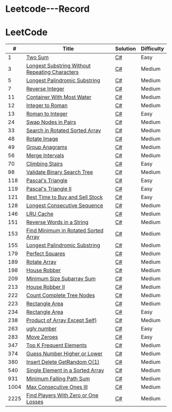 # Leetcode---Record






LeetCode
========


| # | Title | Solution | Difficulty |
|---| ----- | -------- | ---------- |
|1|[Two Sum](https://leetcode.com/problems/two-sum/) | [C#](https://github.com/kkbbg3107/Leetcode---Record/issues/1)|Easy|
|3|[Longest Substring Without Repeating Characters](https://leetcode.com/problems/longest-substring-without-repeating-characters/description/) | [C#](https://github.com/kkbbg3107/Leetcode---Record/issues/37)|Medium|
|5|[Longest Palindromic Substring](https://leetcode.com/problems/longest-palindromic-substring/) | [C#](https://github.com/kkbbg3107/Leetcode---Record/issues/40)|Medium|
|7|[Reverse Integer](https://leetcode.com/problems/climbing-stairs/description/) | [C#](https://github.com/kkbbg3107/Leetcode---Record/issues/2)|Medium|
|11|[Container With Most Water](https://leetcode.com/problems/container-with-most-water/description/) | [C#](https://github.com/kkbbg3107/Leetcode---Record/issues/35)|Medium|
|12|[Integer to Roman](https://leetcode.com/problems/integer-to-roman/) | [C#](https://github.com/kkbbg3107/Leetcode---Record/issues/34)|Medium|
|13|[Roman to Integer](https://leetcode.com/problems/roman-to-integer/) | [C#](https://github.com/kkbbg3107/Leetcode---Record/issues/39)|Easy|
|24|[Swap Nodes in Pairs](https://leetcode.com/problems/swap-nodes-in-pairs/description/) | [C#](https://github.com/kkbbg3107/Leetcode---Record/issues/24)|Medium|
|33|[Search in Rotated Sorted Array](https://leetcode.com/problems/search-in-rotated-sorted-array/description/) | [C#](https://github.com/kkbbg3107/Leetcode---Record/issues/43)|Medium|
|48|[Rotate Image](https://leetcode.com/problems/rotate-image/description/) | [C#](https://github.com/kkbbg3107/Leetcode---Record/issues/22)|Medium|
|49|[Group Anagrams](https://leetcode.com/problems/group-anagrams/description/) | [C#](https://github.com/kkbbg3107/Leetcode---Record/issues/29)|Medium|
|56|[Merge Intervals](https://leetcode.com/problems/merge-intervals/description/) | [C#](https://github.com/kkbbg3107/Leetcode---Record/issues/44)|Medium|
|70|[Climbing Stairs](https://leetcode.com/problems/two-sum/) | [C#](https://github.com/kkbbg3107/Leetcode---Record/issues/9)|Easy|
|98|[Validate Binary Search Tree](https://leetcode.com/problems/validate-binary-search-tree/) | [C#](https://github.com/kkbbg3107/Leetcode---Record/issues/18)|Medium|
|118|[Pascal's Triangle](https://leetcode.com/problems/pascals-triangle/solutions/) | [C#](https://github.com/kkbbg3107/Leetcode---Record/issues/10)|Easy|
|119|[Pascal's Triangle II](https://leetcode.com/problems/pascals-triangle-ii/description/) | [C#](https://github.com/kkbbg3107/Leetcode---Record/issues/11)|Easy|
|121|[Best Time to Buy and Sell Stock](https://leetcode.com/problems/best-time-to-buy-and-sell-stock/description/) | [C#](https://github.com/kkbbg3107/Leetcode---Record/issues/12)|Easy|
|128|[Longest Consecutive Sequence](https://leetcode.com/problems/longest-consecutive-sequence/description/) | [C#](https://github.com/kkbbg3107/Leetcode---Record/issues/33)|Medium|
|146|[LRU Cache](https://leetcode.com/problems/lru-cache/description/) | [C#](https://github.com/kkbbg3107/Leetcode---Record/issues/13)|Medium|
|151|[Reverse Words in a String](https://leetcode.com/problems/reverse-words-in-a-string/) | [C#](https://github.com/kkbbg3107/Leetcode---Record/issues/3)|Medium|
|153|[Find Minimum in Rotated Sorted Array](https://leetcode.com/problems/find-minimum-in-rotated-sorted-array/description/) | [C#](https://github.com/kkbbg3107/Leetcode---Record/issues/41)|Medium|
|155|[Longest Palindromic Substring](https://leetcode.com/problems/longest-palindromic-substring/) | [C#](https://github.com/kkbbg3107/Leetcode---Record/issues/3)|Medium|
|179|[Perfect Squares](https://leetcode.com/problems/perfect-squares/description/) | [C#](https://github.com/kkbbg3107/Leetcode---Record/issues/14)|Medium|
|189|[Rotate Array](https://leetcode.com/problems/rotate-array/description/) | [C#](https://github.com/kkbbg3107/Leetcode---Record/issues/25)|Medium|
|198|[House Robber](https://leetcode.com/problems/house-robber/description/) | [C#](https://github.com/kkbbg3107/Leetcode---Record/issues/19)|Medium|
|209|[Minimum Size Subarray Sum](https://leetcode.com/problems/minimum-size-subarray-sum/description/) | [C#](https://github.com/kkbbg3107/Leetcode---Record/issues/26)|Medium|
|213|[House Robber II](https://leetcode.com/problems/house-robber-ii/description/) | [C#](https://github.com/kkbbg3107/Leetcode---Record/issues/21)|Medium|
|222|[Count Complete Tree Nodes](https://leetcode.com/problems/count-complete-tree-nodes/) | [C#](https://github.com/kkbbg3107/Leetcode---Record/issues/3)|Medium|
|223|[Rectangle Area](https://leetcode.com/problems/rectangle-area/) | [C#](https://github.com/kkbbg3107/Leetcode---Record/issues/3)|Medium|
|234|[Rectangle Area](https://leetcode.com/problems/palindrome-linked-list/description/) | [C#](https://github.com/kkbbg3107/Leetcode---Record/issues/15)|Easy|
|238|[Product of Array Except Self)](https://leetcode.com/problems/product-of-array-except-self/description/) | [C#](https://github.com/kkbbg3107/Leetcode---Record/issues/27)|Medium|
|263|[ugly number](https://leetcode.com/problems/ugly-number/) | [C#](https://github.com/kkbbg3107/Leetcode---Record/issues/8)|Easy|
|283|[Move Zeroes](https://leetcode.com/problems/move-zeroes/) | [C#](https://github.com/kkbbg3107/Leetcode---Record/issues/23)|Easy|
|347|[Top K Frequent Elements](https://leetcode.com/problems/top-k-frequent-elements/description/) | [C#](https://github.com/kkbbg3107/Leetcode---Record/issues/32)|Medium|
|374|[Guess Number Higher or Lower](https://leetcode.com/problems/guess-number-higher-or-lower/) | [C#](https://github.com/kkbbg3107/Leetcode---Record/issues/3)|Medium|
|380|[Insert Delete GetRandom O(1)](https://leetcode.com/problems/insert-delete-getrandom-o1/) | [C#](https://github.com/kkbbg3107/Leetcode---Record/issues/17)|Medium|
|540|[Single Element in a Sorted Array](https://leetcode.com/problems/single-element-in-a-sorted-array/description/) | [C#](https://github.com/kkbbg3107/Leetcode---Record/issues/42)|Medium|
|931|[Minimum Falling Path Sum](https://leetcode.com/problems/minimum-falling-path-sum/) | [C#](https://github.com/kkbbg3107/Leetcode---Record/issues/20)|Medium|
|1004|[Max Consecutive Ones III](https://leetcode.com/problems/max-consecutive-ones-iii/description/) | [C#](https://github.com/kkbbg3107/Leetcode---Record/issues/28)|Medium|
|2225|[Find Players With Zero or One Losses](https://leetcode.com/problems/find-players-with-zero-or-one-losses/) | [C#](https://github.com/kkbbg3107/Leetcode---Record/issues/16)|Medium|






